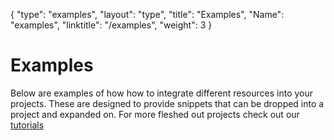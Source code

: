 {
    "type": "examples",
    "layout": "type",
    "title": "Examples",
    "Name": "examples",
    "linktitle": "/examples",
    "weight": 3
}

# Examples

Below are examples of how how to integrate different resources into your projects. These are designed to provide snippets that can be dropped into a project and expanded on. For more fleshed out projects check out our [tutorials](/docs/tutorials)

